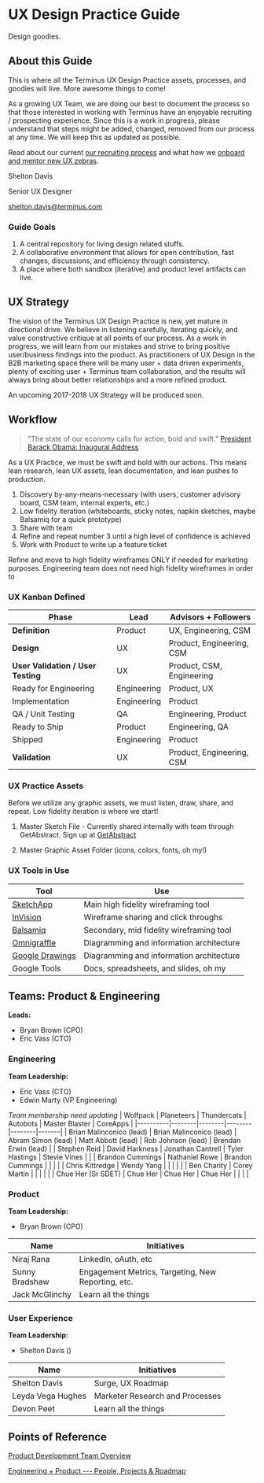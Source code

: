 # UX Design Practice Guide
Design goodies.

## About this Guide
This is where all the Terminus UX Design Practice assets, processes, and goodies will live. More awesome things to come!

As a growing UX Team, we are doing our best to document the process so that those interested in working with Terminus have an enjoyable recruiting / prospecting experience. Since this is a work in progress, please understand that steps might be added, changed, removed from our process at any time. We will keep this as updated as possible.

Read about our current [our recruiting process](docs/UX-Recruiting.md) and what how we [onboard and mentor new UX zebras](docs/UX-Onboarding-Mentoring.md).

Shelton Davis

Senior UX Designer

shelton.davis@terminus.com

### Guide Goals
1. A central repository for living design related stuffs.
2. A collaborative environment that allows for open contribution, fast changes, discussions, and efficiency through consistency.
3. A place where both sandbox (iterative) and product level artifacts can live.

## UX Strategy
The vision of the Terminus UX Design Practice is new, yet mature in directional drive. We believe in listening carefully, iterating quickly, and value constructive critique at all points of our process. As a work in progress, we will learn from our mistakes and strive to bring positive user/business findings into the product. As practitioners of UX Design in the B2B marketing space there will be many user + data driven experiments, plenty of exciting user + Terminus team collaboration, and the results will always bring about better relationships and a more refined product.

An upcoming 2017-2018 UX Strategy will be produced soon.

## Workflow
> "The state of our economy calls for action, bold and swift."
[President Barack Obama: Inaugural Address](https://obamawhitehouse.archives.gov/blog/2009/01/21/president-barack-obamas-inaugural-address)

As a UX Practice, we must be swift and bold with our actions. This means lean research, lean UX assets, lean documentation, and lean pushes to production.

1. Discovery by-any-means-necessary (with users, customer advisory board, CSM team, internal experts, etc.)
2. Low fidelity iteration (whiteboards, sticky notes, napkin sketches, maybe Balsamiq for a quick prototype)
3. Share with team
4. Refine and repeat number 3 until a high level of confidence is achieved
4. Work with Product to write up a feature ticket

Refine and move to high fidelity wireframes ONLY if needed for marketing purposes. Engineering team does not need high fidelity wireframes in order to

### UX Kanban Defined
| **Phase** | **Lead** | **Advisors + Followers** |
|------------|---------|----------------------|
| **Definition** | Product | UX, Engineering, CSM |
| **Design** | UX | Product, Engineering, CSM |
| **User Validation / User Testing** | UX | Product, CSM, Engineering |
| Ready for Engineering | Engineering | Product, UX |
| Implementation | Engineering | Product |
| QA / Unit Testing | QA | Engineering, Product |
| Ready to Ship | Product | Engineering, QA |
| Shipped | Engineering | Product |
| **Validation** | UX | Product, Engineering, CSM |

### UX Practice Assets
Before we utilize any graphic assets, we must listen, draw, share, and repeat. Low fidelity iteration is where we start!

1. Master Sketch File - Currently shared internally with team through GetAbstract. Sign up at [GetAbstract](https://www.goabstract.com/)

2. Master Graphic Asset Folder (icons, colors, fonts, oh my!)

### UX Tools in Use
| Tool | Use |
|------|-----|
| [SketchApp](https://www.sketchapp.com/) | Main high fidelity wireframing tool |
| [InVision](https://www.invisionapp.com/) | Wireframe sharing and click throughs |
| [Balsamiq](https://balsamiq.com/) | Secondary, mid fidelity wireframing tool |
| [Omnigraffle](https://www.omnigroup.com/omnigraffle/) | Diagramming and information architecture |
| [Google Drawings](https://docs.google.com/drawings/d/1J5XHDQDRXzpvyyy8P4-CLquVWA7aCEiiAIcjd6e1XbM/edit) | Diagramming and information architecture |
| Google Tools | Docs, spreadsheets, and slides, oh my |


## Teams: Product & Engineering
**Leads:**
- Bryan Brown (CPO)
- Eric Vass (CTO)

### Engineering
**Team Leadership:**
- Eric Vass (CTO)
- Edwin Marty (VP Engineering)

_Team membership need updating_
| Wolfpack  | Planeteers  | Thundercats |  Autobots | Master Blaster | CoreApps |
|----------|--------|--------|--------|--------|-------|
| Brian Malinconico (lead) | Brian Malinconico (lead) | Abram Simon (lead) | Matt Abbott (lead) | Rob Johnson (lead) | Brendan Erwin (lead) |
| Stephen Reid  | David Harkness  | Jonathan Cantrell | Tyler Hastings | Stevie Vines |  |
| Brandon Cummings  | Nathaniel Rowe   | Brandon Cummings |  |  |  |
| Chris Kittredge  | Wendy Yang  |  |  |  |  |
| Ben Charity  | Corey Martin  |  |  |  |  |
| Chue Her (Sr SDET)  | Chue Her  | Chue Her | Chue Her |  |  |  |

### Product
**Team Leadership:**
- Bryan Brown (CPO)

| Name | Initiatives |
|----------|--------|
| Niraj Rana  | LinkedIn, oAuth, etc  |
| Sunny Bradshaw  | Engagement Metrics, Targeting, New Reporting, etc.  |
| Jack McGlinchy  | Learn all the things  |

### User Experience
**Team Leadership:**
- Shelton Davis ()

| Name  | Initiatives  |
|----------|--------|
| Shelton Davis  | Surge, UX Roadmap  |
| Leyda Vega Hughes  | Marketer Research and Processes  |
| Devon Peet  | Learn all the things |



## Points of Reference

[Product Development Team Overview](https://docs.google.com/a/terminus.com/spreadsheets/d/1oPGXr9Hkb7ymLnOe0F6EqnpVJ9iCuvTBdneKeDqpT0Y/edit?usp=sharing)

[Engineering + Product --- People, Projects & Roadmap](https://docs.google.com/a/terminus.com/spreadsheets/d/1mSaMLXyjzyxb1BpAAjda_bNfNCZhTjoZp-5h-AnHZCA/edit?usp=sharing)
